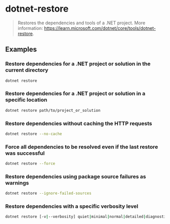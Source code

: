 # dotnet-restore

> Restores the dependencies and tools of a .NET project. More information: <https://learn.microsoft.com/dotnet/core/tools/dotnet-restore>.

## Examples

### Restore dependencies for a .NET project or solution in the current directory

```bash
dotnet restore
```

### Restore dependencies for a .NET project or solution in a specific location

```bash
dotnet restore path/to/project_or_solution
```

### Restore dependencies without caching the HTTP requests

```bash
dotnet restore --no-cache
```

### Force all dependencies to be resolved even if the last restore was successful

```bash
dotnet restore --force
```

### Restore dependencies using package source failures as warnings

```bash
dotnet restore --ignore-failed-sources
```

### Restore dependencies with a specific verbosity level

```bash
dotnet restore [-v|--verbosity] quiet|minimal|normal|detailed|diagnostic
```
